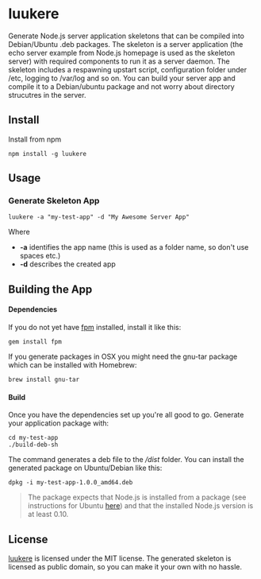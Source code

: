 # luukere

Generate Node.js server application skeletons that can be compiled into Debian/Ubuntu .deb packages. The skeleton is a server application (the echo server example from Node.js homepage is used as the skeleton server) with required components to run it as a server daemon. The skeleton includes a respawning upstart script, configuration folder under /etc, logging to /var/log and so on. You can build your server app and compile it to a Debian/ubuntu package and not worry about directory strucutres in the server.

## Install

Install from npm

    npm install -g luukere

## Usage

### Generate Skeleton App

    luukere -a "my-test-app" -d "My Awesome Server App"

Where

  * **-a** identifies the app name (this is used as a folder name, so don't use spaces etc.)
  * **-d** describes the created app

## Building the App

#### Dependencies

If you do not yet have [fpm](https://github.com/jordansissel/fpm) installed, install it like this:

    gem install fpm

If you generate packages in OSX you might need the gnu-tar package which can be installed with Homebrew:

    brew install gnu-tar

#### Build

Once you have the dependencies set up you're all good to go. Generate your application package with:

    cd my-test-app
    ./build-deb-sh

The command generates a deb file to the */dist* folder. You can install the generated package on Ubuntu/Debian like this:

    dpkg -i my-test-app-1.0.0_amd64.deb

> The package expects that Node.js is installed from a package (see instructions for Ubuntu [here](https://github.com/joyent/node/wiki/installing-node.js-via-package-manager#debian-and-ubuntu-based-linux-distributions)) and that the installed Node.js version is at least 0.10.

## License

[luukere](https://www.npmjs.com/package/luukere) is licensed under the MIT license. The generated skeleton is licensed as public domain, so you can make it your own with no hassle.